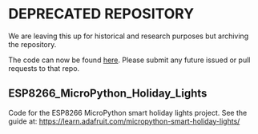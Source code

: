 # DEPRECATED REPOSITORY

We are leaving this up for historical and research purposes but archiving the repository.

The code can now be found [here](https://github.com/adafruit/Adafruit_Learning_System_Guides/tree/master/ESP8266_MicroPython_Holiday_Lights). Please submit any future issued or pull requests to that repo.

## ESP8266_MicroPython_Holiday_Lights
Code for the ESP8266 MicroPython smart holiday lights project.  See the guide at: https://learn.adafruit.com/micropython-smart-holiday-lights/
